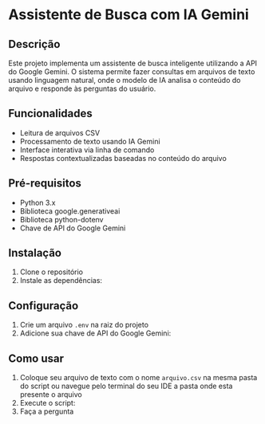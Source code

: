 # Assistente de Busca com IA Gemini

## Descrição
Este projeto implementa um assistente de busca inteligente utilizando a API do Google Gemini. O sistema permite fazer consultas em arquivos de texto usando linguagem natural, onde o modelo de IA analisa o conteúdo do arquivo e responde às perguntas do usuário.

## Funcionalidades
- Leitura de arquivos CSV
- Processamento de texto usando IA Gemini
- Interface interativa via linha de comando
- Respostas contextualizadas baseadas no conteúdo do arquivo

## Pré-requisitos
- Python 3.x
- Biblioteca google.generativeai
- Biblioteca python-dotenv
- Chave de API do Google Gemini

## Instalação
1. Clone o repositório
2. Instale as dependências:

   
## Configuração
1. Crie um arquivo `.env` na raiz do projeto
2. Adicione sua chave de API do Google Gemini:



## Como usar
1. Coloque seu arquivo de texto com o nome `arquivo.csv` na mesma pasta do script ou navegue pelo terminal do seu IDE a pasta onde esta presente o arquivo
2. Execute o script:
3. Faça a pergunta
